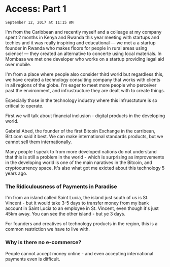 # Access: Part 1

`September 12, 2017 at 11:15 AM`

I'm from the Caribbean and recently myself and a colleage at my company spent 2 months in Kenya and Rwanda this year meeting with startups and techies and it was really inspiring and educational — we met a a startup founder in Rwanda who makes floors for people in rural areas using science! — they created an alternative to concerte using local materials. In Mombasa we met one developer who works on a startup providing legal aid over mobile.

I'm from a place where people also consider third world but regardless this, we have created a technology consulting company that works with clients in all regions of the globe. I'm eager to meet more people who perceiver past the environment, and infrustructure they are dealt with to create things.

Especially those in the technology industry where this infrusctuture is so critical to operate.

First we will talk about financial inclusion - digital products in the developing world.

Gabriel Abed, the founder of the first Bitcoin Exchange in the carribean, Bitt.com said it best. We can make international standards products, but we cannot sell them internationally.

Many people I speak to from more developed nations do not understand that this is still a problem in the world - which is surprising as improvements in the developing world is one of the main naratives in the Bitcoin, and cryptocurrency space. It's also what got me exicted about this technology 5 years ago.

### The Ridiculousness of Payments in Paradise

I'm from an island called Saint Lucia, the island just south of us is St. Vincent - but it would take 3-5 days to transfer money from my bank account in Saint Lucia to an employee in St. Vincent, even though it's just 45km away. You can see the other island - but ye 3 days.

For founders and creatives of technology products in the region, this is a common restriction we have to live with.

### Why is there no e-commerce?

People cannot accept money online - and even accepting international payments even is difficult.


